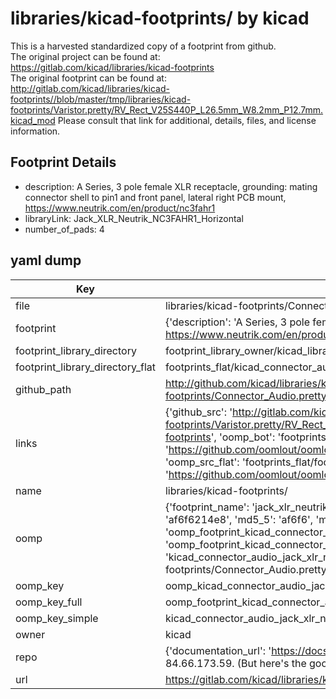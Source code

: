 # libraries/kicad-footprints/ by kicad  
This is a harvested standardized copy of a footprint from github.  
The original project can be found at:  
https://gitlab.com/kicad/libraries/kicad-footprints  
The original footprint can be found at:
http://gitlab.com/kicad/libraries/kicad-footprints//blob/master/tmp/libraries/kicad-footprints/Varistor.pretty/RV_Rect_V25S440P_L26.5mm_W8.2mm_P12.7mm.kicad_mod
Please consult that link for additional, details, files, and license information.  
## Footprint Details
* description: A Series, 3 pole female XLR receptacle, grounding: mating connector shell to pin1 and front panel, lateral right PCB mount, https://www.neutrik.com/en/product/nc3fahr1  
* libraryLink: Jack_XLR_Neutrik_NC3FAHR1_Horizontal  
* number_of_pads: 4  
## yaml dump  
| Key | Value |  
| --- | --- |  
| file | libraries/kicad-footprints/Connector_Audio.pretty/Jack_XLR_Neutrik_NC3FAHR1_Horizontal.kicad_mod |  
| footprint | {'description': 'A Series, 3 pole female XLR receptacle, grounding: mating connector shell to pin1 and front panel, lateral right PCB mount, https://www.neutrik.com/en/product/nc3fahr1', 'libraryLink': 'Jack_XLR_Neutrik_NC3FAHR1_Horizontal', 'number_of_pads': 4} |  
| footprint_library_directory | footprint_library_owner/kicad_libraries/kicad-footprints/ |  
| footprint_library_directory_flat | footprints_flat/kicad_connector_audio_jack_xlr_neutrik_nc3fahr1_horizontal/working |  
| github_path | http://github.com/kicad/libraries/kicad-footprints//blob/master/tmp/libraries/kicad-footprints/Connector_Audio.pretty/Jack_XLR_Neutrik_NC3FAHR1_Horizontal.kicad_mod |  
| links | {'github_src': 'http://gitlab.com/kicad/libraries/kicad-footprints//blob/master/tmp/libraries/kicad-footprints/Varistor.pretty/RV_Rect_V25S440P_L26.5mm_W8.2mm_P12.7mm.kicad_mod', 'github_src_repo': 'https://gitlab.com/kicad/libraries/kicad-footprints', 'oomp_bot': 'footprints/kicad_connector_audio_jack_xlr_neutrik_nc3fahr1_horizontal/working', 'oomp_bot_github': 'https://github.com/oomlout/oomlout_oomp_footprint_bot/tree/main/footprints/kicad_connector_audio_jack_xlr_neutrik_nc3fahr1_horizontal/working', 'oomp_src_flat': 'footprints_flat/footprints_flat/kicad_connector_audio_jack_xlr_neutrik_nc3fahr1_horizontal/working', 'oomp_src_flat_github': 'https://github.com/oomlout/oomlout_oomp_footprint_src/tree/main/footprints_flat/kicad_connector_audio_jack_xlr_neutrik_nc3fahr1_horizontal/working'} |  
| name | libraries/kicad-footprints/ |  
| oomp | {'footprint_name': 'jack_xlr_neutrik_nc3fahr1_horizontal', 'library_name': 'connector_audio', 'md5': 'af6f6214e876f18664b708b8dfe59ef2', 'md5_10': 'af6f6214e8', 'md5_5': 'af6f6', 'md5_6': 'af6f62', 'oomp_key': 'oomp_kicad_connector_audio_jack_xlr_neutrik_nc3fahr1_horizontal', 'oomp_key_extra': 'oomp_footprint_kicad_connector_audio_jack_xlr_neutrik_nc3fahr1_horizontal', 'oomp_key_full': 'oomp_footprint_kicad_connector_audio_jack_xlr_neutrik_nc3fahr1_horizontal_af6f62', 'oomp_key_simple': 'kicad_connector_audio_jack_xlr_neutrik_nc3fahr1_horizontal', 'original_filename': 'libraries/kicad-footprints/Connector_Audio.pretty/Jack_XLR_Neutrik_NC3FAHR1_Horizontal.kicad_mod', 'owner_name': 'kicad'} |  
| oomp_key | oomp_kicad_connector_audio_jack_xlr_neutrik_nc3fahr1_horizontal |  
| oomp_key_full | oomp_footprint_kicad_connector_audio_jack_xlr_neutrik_nc3fahr1_horizontal |  
| oomp_key_simple | kicad_connector_audio_jack_xlr_neutrik_nc3fahr1_horizontal |  
| owner | kicad |  
| repo | {'documentation_url': 'https://docs.github.com/rest/overview/resources-in-the-rest-api#rate-limiting', 'message': "API rate limit exceeded for 84.66.173.59. (But here's the good news: Authenticated requests get a higher rate limit. Check out the documentation for more details.)"} |  
| url | https://gitlab.com/kicad/libraries/kicad-footprints |  

